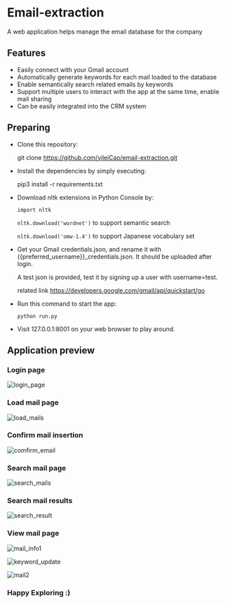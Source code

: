 
# Email-extraction

A web application helps manage the email database for the company

## Features

- Easily connect with your Gmail account
- Automatically generate keywords for each mail loaded to the database
- Enable semantically search related emails by keywords
- Support multiple users to interact with the app at the same time, enable mail sharing
- Can be easily integrated into the CRM system

## Preparing

- Clone this repository:
  
  git clone https://github.com/yileiCao/email-extraction.git

- Install the dependencies by simply executing:
  
  pip3 install -r requirements.txt
- Download nltk extensions in Python Console by:

  <code>import nltk</code>

  <code>nltk.download('wordnet')</code> to support semantic search

  <code>nltk.download('omw-1.4')</code> to support Japanese vocabulary set

- Get your Gmail credentials.json, and rename it with {{preferred_username}}_credentials.json.
  It should be uploaded after login.
  
  A test json is provided, test it by signing up a user with username=test.
  
  related link https://developers.google.com/gmail/api/quickstart/go 

- Run this command to start the app:
  
  <code>python run.py</code>

- Visit 127.0.0.1:8001 on your web browser to play around.

## Application preview
### Login page
![login_page](https://github.com/yileiCao/email-extraction/assets/63228731/ef99ffda-c98b-4f8f-8d28-b6bb0962ee64)

### Load mail page
![load_mails](https://github.com/yileiCao/email-extraction/assets/63228731/87412f74-a1b6-4a58-bbf6-03337336a197)

### Confirm mail insertion
![comfirm_email](https://github.com/yileiCao/email-extraction/assets/63228731/5c1cd7c9-8c27-4de6-bdb2-060d915d6fd3)

### Search mail page
![search_mails](https://github.com/yileiCao/email-extraction/assets/63228731/d9d023f1-e9f0-45f2-8054-ff6f74bf0ca0)

### Search mail results
![search_result](https://github.com/yileiCao/email-extraction/assets/63228731/b243bb4b-6ce8-409b-9cf5-6178cf24a183)

### View mail page
![mail_info1](https://github.com/yileiCao/email-extraction/assets/63228731/46991dc5-7453-4595-ad88-8f1a523df33e)

![keyword_update](https://github.com/yileiCao/email-extraction/assets/63228731/69cdf5ee-4ab3-42bc-8e92-08ed85e656d4)

![mail2](https://github.com/yileiCao/email-extraction/assets/63228731/23913dac-2c15-4f67-881f-d5f931369b6c)


###  Happy Exploring :)


